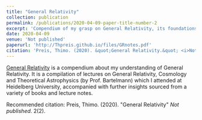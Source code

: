 ```yaml
---
title: "General Relativity"
collection: publication
permalink: /publications/2020-04-09-paper-title-number-2
excerpt: 'Compendium of my grasp on General Relativity, its foundations and applications based on a variety of lectures and projects.'
date: 2020-04-09
venue: 'Not published'
paperurl: 'http://Thpreis.github.io/files/GRnotes.pdf'
citation: 'Preis, Thimo. (2020). &quot;General Relativity.&quot; <i>Not published</i>. 2(2).'
---
```

[General Relativity](http://thpreis.github.io/files/GRnotes.pdf) is a compendium about my understanding of General Relativity. It is a compilation of lectures on General Relativity, Cosmology and Theoretical Astrophysics (by Prof. Bartelmann) which I attended at Heidelberg University, accompanied with further insights sourced from a variety of books and lecture notes.

Recommended citation: Preis, Thimo. (2020). "General Relativity" <i>Not published</i>. 2(2).
